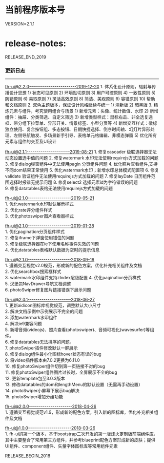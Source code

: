 
# 当前程序版本号
VERSION=2.1.1

# release-notes:

RELEASE_END_2019

### 更新日志
--------
fh-ui@2.2.0------------------------2019-12-20
    1. 体系化设计原则，辐射与传播设计思想
        1) 状态可见原则
        2) 环境贴切原则 
        3) 用户可控原则 
        4) 一致性原则
        5) 防错原则
        6) 易取原则
        7) 灵活高效原则
        8) 简洁、美观原则
        9) 容错原则
        10) 帮助和文档原则
    2. 双色主题版本，保证设计风格延续与统一
        1) 清新版
        2) 暗黑版
    3. 精炼元素与组件，考究使用组合与场景
        1) 新增元素：头像、统计数值、水印
        2) 新增组件：抽屉、分类筛选、自定义筛选
        3) 新增类型样式：鼠标右击、非全选复选框、带分组下拉菜单、异形开关、情景标签、小型分页等
        4) 新增交互样式：徽标独立使用、复合按钮组、多态按钮、日期快捷选择、倒序时间轴、幻灯片异形处理、左侧导航触发、多场景新手引导、表格单元格编辑、非模态弹窗
        5) 优化所有元素与组件的交互及UI设计

fh-ui@2.1.1----------------------2019-08-21
    1. 修复cascader 级联选择器无法动态设置选中值的问题
    2. 修复watermark 水印无法使用requirejs方式加载的问题
    3. 修复dialog弹窗组件中无法使用pagin 分页组件问题
    4. 优化照片查看组件,支持不同dom结果正常使用
    5. 优化watermark水印；新增水印总体模式配置项
    6. 修复validate 验证组件无法使用requirejs方式加载的问题
    7. 修复layDate 日历组件范围选择时报错无提示问题
    8. 修复select2 选择元素id为字符错误的问题  
    9. 修复datatables表格无法使用requirejs方式加载的问题  

fh-ui@2.1.0----------------------2019-05-21  
    1. 优化watermark水印默认展示样式   
    2. 优化rate评分组件样式  
    3. 优化photoswiper图片查看器样式  

fh-ui@2.1.0----------------------2019-01-28   
    1. 优化pagination分页组件样式  
    2. 修复iframe下弹窗使用错位的问题   
    3. 修复级联选择器在ie下使用名称事件失效的问题  
    4. 优化datatables表格默认数据为空时的提示信息  

fh-ui@2.1.0----------------------2018-09-19  
    1. 遵循交互视觉v2.0规范，形成新的配色方案，优化补充相关组件及文档  
    2. 优化searchbox搜索框样式     
    3. watermark水印组件支持zIndex层级配置 
    4. 优化pagination分页样式  
    5. 汉堡包NavDrawer导航文档调整  
    6. photoSwiper修复图片链接错误下展示问题  

fh-ui@2.0.1----------------------2018-06-27   
	1. 更新aidicon图标库视觉规范，调整默认大小尺寸  
    2. 解决文档示例中示例展示不完全的问题  
    3. 添加watermark水印组件  
    4. 解决ie9兼容问题  
    5. 新增音频(videojs)、照片查看(photoswiper)、音频可视化(wavesurfer)等组件。  
    6. 修复datatables无法排序的问题。  
    7. photoSwiper插件修改默认一屏展示  
    8. 修复dialog组件最小化图标hover状态有误的bug  
    9. 将video插件版本由7.0.2更换为6.11.0  
    10. 修复photoSwiper组件切到第一页链接不对的bug  
    11. 修复photoSwiper组件图片过长时，全屏展示不全的bug  
    12. 更新template包至3.0.3版本  
    13. 修改datatables的dom和lengthMenu的默认设置（无需再手动设置）  
    14. photoSwiper小屏幕下展示bug解决  
    15. photoSwiper增加分组功能 
   

fh-ui@2.0.0----------------------2018-04-26  
	1. 遵循交互视觉规范v1.9，形成新的配色方案，引入新的图标库，优化补充相关组件及文档

fh-ui@1.0.0----------------------2018-03-26  
	1. fh-ui的第一个版本，基于bootstrap二次开发的第一版烽火定制版前端组件库，其中主要整合了常用第三方组件，并参考blueprint配色方案形成新的皮肤；提供UI组件、component组件、矢量字体图标库等常用组件元素

RELEASE_BEGIN_2018 